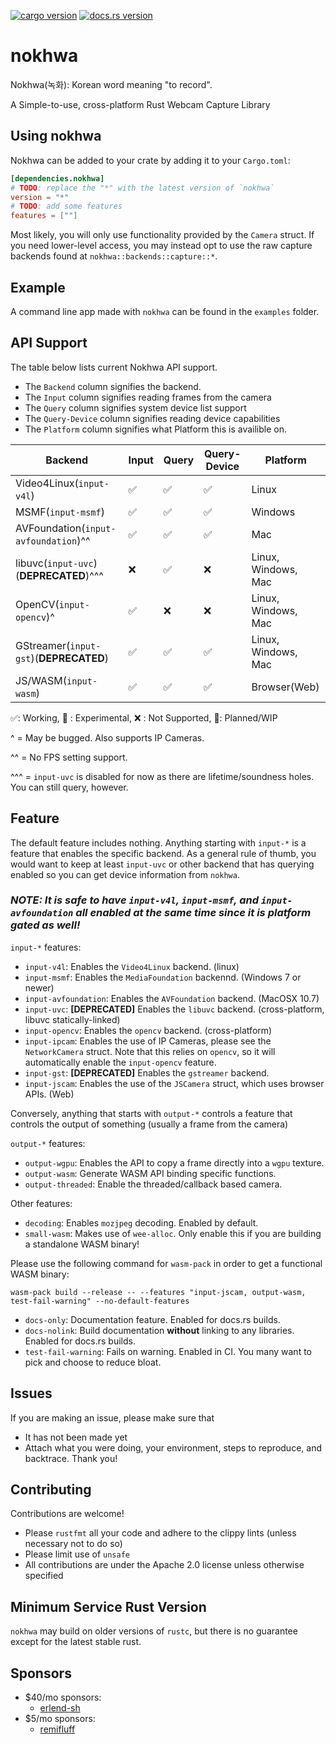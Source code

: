 [![cargo version](https://img.shields.io/crates/v/nokhwa.svg)](https://crates.io/crates/nokhwa) [![docs.rs version](https://img.shields.io/docsrs/nokhwa)](https://docs.rs/nokhwa/latest/nokhwa/)
# nokhwa
Nokhwa(녹화): Korean word meaning "to record".

A Simple-to-use, cross-platform Rust Webcam Capture Library

## Using nokhwa
Nokhwa can be added to your crate by adding it to your `Cargo.toml`:
```toml
[dependencies.nokhwa]
# TODO: replace the "*" with the latest version of `nokhwa`
version = "*"
# TODO: add some features
features = [""]
```

Most likely, you will only use functionality provided by the `Camera` struct. If you need lower-level access, you may instead opt to use the raw capture backends found at `nokhwa::backends::capture::*`.

## Example
A command line app made with `nokhwa` can be found in the `examples` folder.

## API Support
The table below lists current Nokhwa API support.
- The `Backend` column signifies the backend.
- The `Input` column signifies reading frames from the camera
- The `Query` column signifies system device list support
- The `Query-Device` column signifies reading device capabilities
- The `Platform` column signifies what Platform this is availible on.

 | Backend                                 | Input              | Query             | Query-Device       | Platform            |
 |-----------------------------------------|--------------------|-------------------|--------------------|---------------------|
 | Video4Linux(`input-v4l`)                | ✅                 | ✅                 | ✅                | Linux               |
 | MSMF(`input-msmf`)                      | ✅                 | ✅                 | ✅                | Windows             |
 | AVFoundation(`input-avfoundation`)^^    | ✅                 | ✅                 | ✅                | Mac                 |
 | libuvc(`input-uvc`) (**DEPRECATED**)^^^ | ❌                 | ✅                 | ❌                | Linux, Windows, Mac |
 | OpenCV(`input-opencv`)^                 | ✅                 | ❌                 | ❌                | Linux, Windows, Mac |
 | GStreamer(`input-gst`)(**DEPRECATED**)  | ✅                 | ✅                 | ✅                | Linux, Windows, Mac |
 | JS/WASM(`input-wasm`)                   | ✅                 | ✅                 | ✅                | Browser(Web)        |

 ✅: Working, 🔮 : Experimental, ❌ : Not Supported, 🚧: Planned/WIP

  ^ = May be bugged. Also supports IP Cameras. 

  ^^ = No FPS setting support.

  ^^^ = `input-uvc` is disabled for now as there are lifetime/soundness holes. You can still query, however.
## Feature
The default feature includes nothing. Anything starting with `input-*` is a feature that enables the specific backend. 
As a general rule of thumb, you would want to keep at least `input-uvc` or other backend that has querying enabled so you can get device information from `nokhwa`.

### ***NOTE: It is safe to have `input-v4l`, `input-msmf`, and `input-avfoundation` all enabled at the same time since it is platform gated as well!***

`input-*` features:
 - `input-v4l`: Enables the `Video4Linux` backend. (linux)
 - `input-msmf`: Enables the `MediaFoundation` backennd. (Windows 7 or newer)
 - `input-avfoundation`: Enables the `AVFoundation` backend. (MacOSX 10.7)
 - `input-uvc`: **[DEPRECATED]** Enables the `libuvc` backend. (cross-platform, libuvc statically-linked) 
 - `input-opencv`: Enables the `opencv` backend. (cross-platform) 
 - `input-ipcam`: Enables the use of IP Cameras, please see the `NetworkCamera` struct. Note that this relies on `opencv`, so it will automatically enable the `input-opencv` feature.
 - `input-gst`: **[DEPRECATED]** Enables the `gstreamer` backend. 
 - `input-jscam`: Enables the use of the `JSCamera` struct, which uses browser APIs. (Web)

Conversely, anything that starts with `output-*` controls a feature that controls the output of something (usually a frame from the camera)

`output-*` features:
 - `output-wgpu`: Enables the API to copy a frame directly into a `wgpu` texture.
 - `output-wasm`: Generate WASM API binding specific functions.
 - `output-threaded`: Enable the threaded/callback based camera. 

Other features:
 - `decoding`: Enables `mozjpeg` decoding. Enabled by default.  
 - `small-wasm`: Makes use of `wee-alloc`. Only enable this if you are building a standalone WASM binary!

 Please use the following command for `wasm-pack` in order to get a functional WASM binary:
 ```.ignore
 wasm-pack build --release -- --features "input-jscam, output-wasm, test-fail-warning" --no-default-features 
 ```
 - `docs-only`: Documentation feature. Enabled for docs.rs builds.
 - `docs-nolink`: Build documentation **without** linking to any libraries. Enabled for docs.rs builds.
 - `test-fail-warning`: Fails on warning. Enabled in CI.
You many want to pick and choose to reduce bloat.

## Issues
If you are making an issue, please make sure that
 - It has not been made yet
 - Attach what you were doing, your environment, steps to reproduce, and backtrace.
Thank you!

## Contributing
Contributions are welcome!
 - Please `rustfmt` all your code and adhere to the clippy lints (unless necessary not to do so)
 - Please limit use of `unsafe`
 - All contributions are under the Apache 2.0 license unless otherwise specified

## Minimum Service Rust Version
`nokhwa` may build on older versions of `rustc`, but there is no guarantee except for the latest stable rust. 

## Sponsors
- $40/mo sponsors:
  - [erlend-sh](https://github.com/erlend-sh)
- $5/mo sponsors:
  - [remifluff](https://github.com/remifluff)
